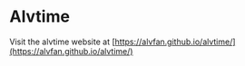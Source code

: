 # Alvtime

Visit the alvtime website at [https://alvfan.github.io/alvtime/](https://alvfan.github.io/alvtime/)
